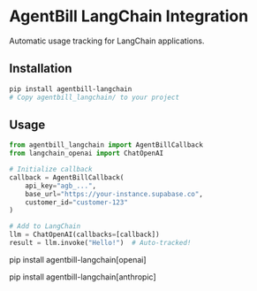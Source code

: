 # AgentBill LangChain Integration

Automatic usage tracking for LangChain applications.

## Installation

```bash
pip install agentbill-langchain
# Copy agentbill_langchain/ to your project
```

## Usage

```python
from agentbill_langchain import AgentBillCallback
from langchain_openai import ChatOpenAI

# Initialize callback
callback = AgentBillCallback(
    api_key="agb_...",
    base_url="https://your-instance.supabase.co",
    customer_id="customer-123"
)

# Add to LangChain
llm = ChatOpenAI(callbacks=[callback])
result = llm.invoke("Hello!")  # Auto-tracked!
```
pip install agentbill-langchain[openai]

pip install agentbill-langchain[anthropic]
